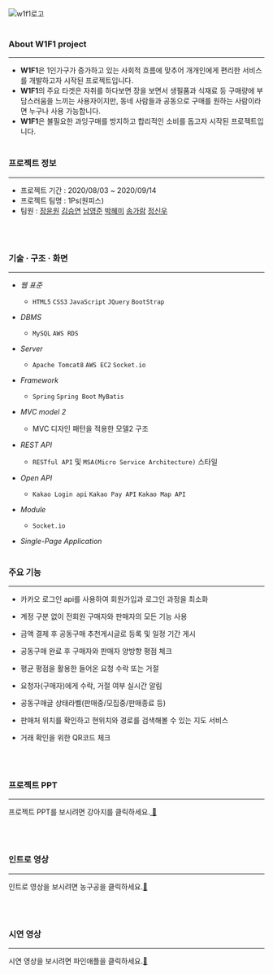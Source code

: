 <br><br>
![w1f1로고](https://user-images.githubusercontent.com/63032810/101616526-ce6e5a80-3a52-11eb-88b9-1d4120ba2b27.PNG)
<br><br>


### About W1F1 project
---
  * **W1F1**은 1인가구가 증가하고 있는 사회적 흐름에 맞추어 개개인에게 편리한 서비스를 개발하고자 시작된 프로젝트입니다. 
  * **W1F1**의 주요 타겟은 자취를 하다보면 장을 보면서 생필품과 식재료 등 구매량에 부담스러움을 느끼는 사용자이지만, 동네 사람들과 공동으로 구매를 원하는 사람이라면 누구나 사용 가능합니다.
  * **W1F1**은 불필요한 과잉구매를 방지하고 합리적인 소비를 돕고자 시작된 프로젝트입니다.
<br><br>

### 프로젝트 정보
---
  * 프로젝트 기간 : 2020/08/03 ~ 2020/09/14
  * 프로젝트 팀명 : 1Ps(원피스)
  * 팀원 :
     [장윤원](https://github.com/zannew) 
     [김승연](https://github.com/nullsector12) 
     [남영준](https://github.com/YoungJoonNam)
     [박혜미](https://github.com/phm3241) 
     [송가람](https://github.com/NikkieS)
     [정신우](https://github.com/s1nwoo)

<br><br>
### 기술 · 구조 · 화면
---
  * _웹 표준_
    
    * `HTML5` `CSS3` `JavaScript` `JQuery` `BootStrap`
  
  * _DBMS_
    
    * `MySQL` `AWS RDS`
  
  * _Server_
    
    * `Apache Tomcat8` `AWS EC2` `Socket.io`
  
  * _Framework_
    
    * `Spring` `Spring Boot` `MyBatis`
  
  * _MVC model 2_
    
    * MVC 디자인 패턴을 적용한 모델2 구조
  
  * _REST API_
    
    * `RESTful API` 및 `MSA(Micro Service Architecture)` 스타일
  
  * _Open API_
    
    * `Kakao Login api` `Kakao Pay API` `Kakao Map API`
  
  * _Module_
    
    * `Socket.io` 
    
  * _Single-Page Application_
<br><br>

### 주요 기능
---
  * 카카오 로그인 api를 사용하여 회원가입과 로그인 과정을 최소화
  
  * 계정 구분 없이 전회원 구매자와 판매자의 모든 기능 사용
  
  * 금액 결제 후 공동구매 추천게시글로 등록 및 일정 기간 게시
  
  * 공동구매 완료 후 구매자와 판매자 양방향 평점 체크
  
  * 평균 평점을 활용한 들어온 요청 수락 또는 거절
  
  * 요청자(구매자)에게 수락, 거절 여부 실시간 알림
  
  * 공동구매글 상태라벨(판매중/모집중/판매종료 등)
  
  * 판매처 위치를 확인하고 현위치와 경로를 검색해볼 수 있는 지도 서비스
  
  * 거래 확인을 위한 QR코드 체크
 
 
 
<br><br>

### 프로젝트 PPT
---
[	&#128054;]: https://drive.google.com/file/d/1pnEI7jZiraI8AVrIT3Ag4OIGzJQ3VP1u/view?usp=sharing

프로젝트 PPT를 보시려면 강아지를 클릭하세요.[	&#128054;]

<br><br>
### 인트로 영상
---
[&#127936;]: https://drive.google.com/file/d/1eDWgJl35ToCkLxzEIbtKAqpMjCdmoGFM/view?usp=sharing

인트로 영상을 보시려면 농구공을 클릭하세요.[&#127936;]

<br><br>
### 시연 영상
---
[&#127821;]: https://drive.google.com/file/d/1sS6Zpyzz3InycFsiSnQuTNiRrWk3PDHM/view?usp=sharing

시연 영상을 보시려면 파인애플을 클릭하세요.[&#127821;]

<br><br>
